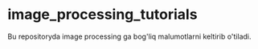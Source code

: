 # image_processing_tutorials
Bu repositoryda image processing ga bog'liq malumotlarni keltirib o'tiladi.
